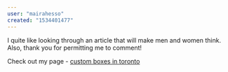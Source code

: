 ```yaml
---
user: "mairahesso"
created: "1534401477"
---
```


I quite like looking through an article that will make men and women think.
Also, thank you for permitting me to comment!


Check out my page - <a href="https://www.diigo.com/item/note/65usm/6oy0?k=6b94161eb4dbb73fdbe9e08ec242f7aa">custom boxes in toronto</a>
